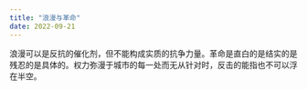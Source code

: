 ```yaml
---
title: "浪漫与革命"
date: 2022-09-21
---
```


浪漫可以是反抗的催化剂，但不能构成实质的抗争力量。革命是直白的是结实的是残忍的是具体的。权力弥漫于城市的每一处而无从针对时，反击的能指也不可以浮在半空。